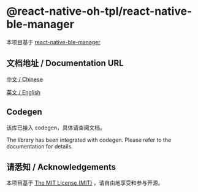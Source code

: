 # @react-native-oh-tpl/react-native-ble-manager

本项目基于 [react-native-ble-manager](https://github.com/innoveit/react-native-ble-manager)

## 文档地址 / Documentation URL

[中文 / Chinese](https://gitee.com/react-native-oh-library/usage-docs/blob/master/zh-cn/react-native-ble-manager.md)

[英文 / English](https://gitee.com/react-native-oh-library/usage-docs/blob/master/zh-en/react-native-ble-manager.md)

## Codegen

该库已接入 codegen，具体请查阅文档。

The library has been integrated with codegen. Please refer to the documentation for details.

## 请悉知 / Acknowledgements

本项目基于 [The MIT License (MIT)](https://github.com/innoveit/react-native-ble-manager/blob/master/LICENSE) ，请自由地享受和参与开源。

